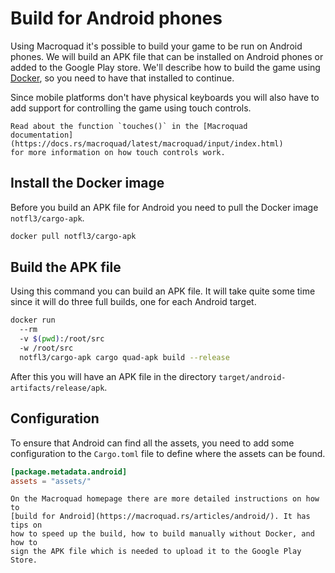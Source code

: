 # Build for Android phones

Using Macroquad it's possible to build your game to be run on Android phones.
We will build an APK file that can be installed on Android phones or added to
the Google Play store. We'll describe how to build the game using
[Docker](https://www.docker.com/get-started/), so you need to have that
installed to continue.

Since mobile platforms don't have physical keyboards you will also have to add
support for controlling the game using touch controls.

```admonish note title="Please note!"
Read about the function `touches()` in the [Macroquad
documentation](https://docs.rs/macroquad/latest/macroquad/input/index.html)
for more information on how touch controls work.
```

## Install the Docker image

Before you build an APK file for Android you need to pull the Docker image
`notfl3/cargo-apk`.

```sh
docker pull notfl3/cargo-apk
```

## Build the APK file

Using this command you can build an APK file. It will take quite some time
since it will do three full builds, one for each Android target.

```sh
docker run
  --rm
  -v $(pwd):/root/src
  -w /root/src
  notfl3/cargo-apk cargo quad-apk build --release
```

After this you will have an APK file in the directory
`target/android-artifacts/release/apk`.

## Configuration

To ensure that Android can find all the assets, you need to add some
configuration to the `Cargo.toml` file to define where the assets can be
found.

```toml
[package.metadata.android]
assets = "assets/"
```

```admonish info title="More information"
On the Macroquad homepage there are more detailed instructions on how to
[build for Android](https://macroquad.rs/articles/android/). It has tips on
how to speed up the build, how to build manually without Docker, and how to
sign the APK file which is needed to upload it to the Google Play Store.
```
